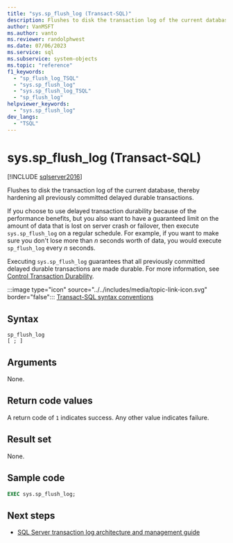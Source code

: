 ```yaml
---
title: "sys.sp_flush_log (Transact-SQL)"
description: Flushes to disk the transaction log of the current database, hardening all previously committed delayed durable transactions.
author: VanMSFT
ms.author: vanto
ms.reviewer: randolphwest
ms.date: 07/06/2023
ms.service: sql
ms.subservice: system-objects
ms.topic: "reference"
f1_keywords:
  - "sp_flush_log_TSQL"
  - "sys.sp_flush_log"
  - "sys.sp_flush_log_TSQL"
  - "sp_flush_log"
helpviewer_keywords:
  - "sys.sp_flush_log"
dev_langs:
  - "TSQL"
---
```

# sys.sp_flush_log (Transact-SQL)

[!INCLUDE [sqlserver2016](../../includes/applies-to-version/sqlserver2016.md)]

Flushes to disk the transaction log of the current database, thereby hardening all previously committed delayed durable transactions.

If you choose to use delayed transaction durability because of the performance benefits, but you also want to have a guaranteed limit on the amount of data that is lost on server crash or failover, then execute `sys.sp_flush_log` on a regular schedule. For example, if you want to make sure you don't lose more than *n* seconds worth of data, you would execute `sp_flush_log` every *n* seconds.

Executing `sys.sp_flush_log` guarantees that all previously committed delayed durable transactions are made durable. For more information, see [Control Transaction Durability](../logs/control-transaction-durability.md).

:::image type="icon" source="../../includes/media/topic-link-icon.svg" border="false"::: [Transact-SQL syntax conventions](../../t-sql/language-elements/transact-sql-syntax-conventions-transact-sql.md)

## Syntax

```syntaxsql
sp_flush_log
[ ; ]
```

## Arguments

None.

## Return code values

A return code of `1` indicates success. Any other value indicates failure.

## Result set

None.

## Sample code

```sql
EXEC sys.sp_flush_log;
```

## Next steps

- [SQL Server transaction log architecture and management guide](../sql-server-transaction-log-architecture-and-management-guide.md)
